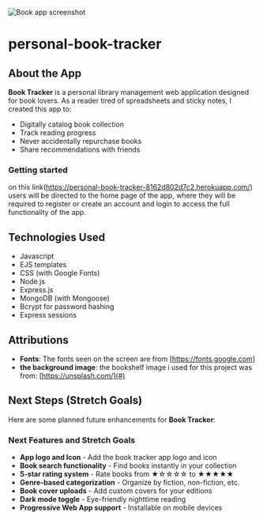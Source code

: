 ![Book app screenshot](<Screenshot 2025-04-29 at 7.57.33 PM.png>)

# personal-book-tracker

## About the App

**Book Tracker** is a personal library management web application designed for book lovers. As a reader tired of spreadsheets and sticky notes, I created this app to:

- Digitally catalog book collection
- Track reading progress
- Never accidentally repurchase books
- Share recommendations with friends

### Getting started

on this link(https://personal-book-tracker-8162d802d7c2.herokuapp.com/) users will be directed to the home page of the app, where they will be required to register or create an account and login to access the full functionality of the app.

## Technologies Used

- Javascript
- EJS templates
- CSS (with Google Fonts)
- Node.js
- Express.js
- MongoDB (with Mongoose)
- Bcrypt for password hashing
- Express sessions

## Attributions

- **Fonts**: The fonts seen on the screen are from [https://fonts.google.com]
- **the background image**: the bookshelf image i used for this project was from: [https://unsplash.com/](#)

## Next Steps (Stretch Goals)

Here are some planned future enhancements for **Book Tracker**:


### Next Features and Stretch Goals
- **App logo and Icon** - Add the book tracker app logo and icon
- **Book search functionality** - Find books instantly in your collection
- **5-star rating system** - Rate books from ★☆☆☆☆ to ★★★★★
- **Genre-based categorization** - Organize by fiction, non-fiction, etc.
- **Book cover uploads** - Add custom covers for your editions
- **Dark mode toggle** - Eye-friendly nighttime reading
- **Progressive Web App support** - Installable on mobile devices
